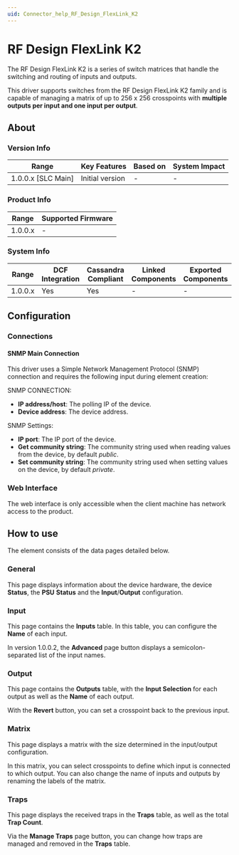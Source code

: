 ```yaml
---
uid: Connector_help_RF_Design_FlexLink_K2
---
```


# RF Design FlexLink K2

The RF Design FlexLink K2 is a series of switch matrices that handle the switching and routing of inputs and outputs.

This driver supports switches from the RF Design FlexLink K2 family and is capable of managing a matrix of up to 256 x 256 crosspoints with **multiple outputs per input and one input per output**.

## About

### Version Info

| **Range**            | **Key Features** | **Based on** | **System Impact** |
|----------------------|------------------|--------------|-------------------|
| 1.0.0.x \[SLC Main\] | Initial version  | \-           | \-                |

### Product Info

| **Range** | **Supported Firmware** |
|-----------|------------------------|
| 1.0.0.x   | \-                     |

### System Info

| **Range** | **DCF Integration** | **Cassandra Compliant** | **Linked Components** | **Exported Components** |
|-----------|---------------------|-------------------------|-----------------------|-------------------------|
| 1.0.0.x   | Yes                 | Yes                     | \-                    | \-                      |

## Configuration

### Connections

#### SNMP Main Connection

This driver uses a Simple Network Management Protocol (SNMP) connection and requires the following input during element creation:

SNMP CONNECTION:

- **IP address/host**: The polling IP of the device.
- **Device address**: The device address.

SNMP Settings:

- **IP port**: The IP port of the device.
- **Get community string**: The community string used when reading values from the device, by default *public*.
- **Set community string**: The community string used when setting values on the device, by default *private*.

### Web Interface

The web interface is only accessible when the client machine has network access to the product.

## How to use

The element consists of the data pages detailed below.

### General

This page displays information about the device hardware, the device **Status**, the **PSU** **Status** and the **Input**/**Output** configuration.

### Input

This page contains the **Inputs** table. In this table, you can configure the **Name** of each input.

In version 1.0.0.2, the **Advanced** page button displays a semicolon-separated list of the input names.

### Output

This page contains the **Outputs** table, with the **Input Selection** for each output as well as the **Name** of each output.

With the **Revert** button, you can set a crosspoint back to the previous input.

### Matrix

This page displays a matrix with the size determined in the input/output configuration.

In this matrix, you can select crosspoints to define which input is connected to which output. You can also change the name of inputs and outputs by renaming the labels of the matrix.

### Traps

This page displays the received traps in the **Traps** table, as well as the total **Trap Count**.

Via the **Manage Traps** page button, you can change how traps are managed and removed in the **Traps** table.
